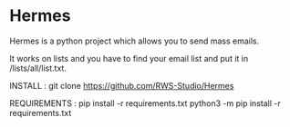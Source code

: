 # Hermes

Hermes is a python project which allows you to send mass emails. 

It works on lists and you have to find your email list and put it in /lists/all/list.txt.

INSTALL : 
git clone https://github.com/RWS-Studio/Hermes

REQUIREMENTS :
pip install -r requirements.txt
python3 -m pip install -r requirements.txt
